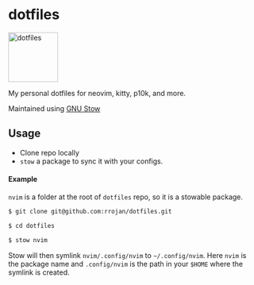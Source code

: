 # dotfiles

<img src="https://freesvg.org/img/1535649195.png" width="100" height="100" alt="dotfiles" />

My personal dotfiles for neovim, kitty, p10k, and more.

Maintained using [GNU Stow](https://www.gnu.org/software/stow/)


## Usage
- Clone repo locally
- `stow` a package to sync it with your configs.


#### Example
`nvim` is a folder at the root of `dotfiles` repo, so it is a stowable package.
```sh
$ git clone git@github.com:rrojan/dotfiles.git
```
```sh
$ cd dotfiles
```
```sh
$ stow nvim
```
Stow will then symlink `nvim/.config/nvim` to `~/.config/nvim`.
Here `nvim` is the package name and `.config/nvim` is the path in your `$HOME` where the symlink is created.
